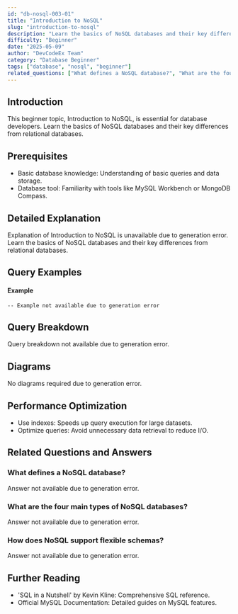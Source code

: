 ```yaml
---
id: "db-nosql-003-01"
title: "Introduction to NoSQL"
slug: "introduction-to-nosql"
description: "Learn the basics of NoSQL databases and their key differences from relational databases."
difficulty: "Beginner"
date: "2025-05-09"
author: "DevCodeEx Team"
category: "Database Beginner"
tags: ["database", "nosql", "beginner"]
related_questions: ["What defines a NoSQL database?", "What are the four main types of NoSQL databases?", "How does NoSQL support flexible schemas?"]
---
```


## Introduction

This beginner topic, Introduction to NoSQL, is essential for database developers. Learn the basics of NoSQL databases and their key differences from relational databases.

## Prerequisites

- Basic database knowledge: Understanding of basic queries and data storage.
- Database tool: Familiarity with tools like MySQL Workbench or MongoDB Compass.

## Detailed Explanation

Explanation of Introduction to NoSQL is unavailable due to generation error. Learn the basics of NoSQL databases and their key differences from relational databases.

## Query Examples

#### Example
```nosql
-- Example not available due to generation error
```

## Query Breakdown

Query breakdown not available due to generation error.

## Diagrams

No diagrams required due to generation error.

## Performance Optimization

- Use indexes: Speeds up query execution for large datasets.
- Optimize queries: Avoid unnecessary data retrieval to reduce I/O.

## Related Questions and Answers

### What defines a NoSQL database?

Answer not available due to generation error.

### What are the four main types of NoSQL databases?

Answer not available due to generation error.

### How does NoSQL support flexible schemas?

Answer not available due to generation error.

## Further Reading

- 'SQL in a Nutshell' by Kevin Kline: Comprehensive SQL reference.
- Official MySQL Documentation: Detailed guides on MySQL features.